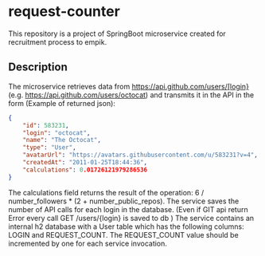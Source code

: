 # request-counter

This repository is a project of SpringBoot microservice created for 
recruitment process to empik.

## Description

The microservice retrieves data from https://api.github.com/users/[login} (e.g. https://api.github.com/users/octocat) and transmits it in the API in the form (Example of returned json):

```json
{
    "id": 583231,
    "login": "octocat",
    "name": "The Octocat",
    "type": "User",
    "avatarUrl": "https://avatars.githubusercontent.com/u/583231?v=4",
    "createdAt": "2011-01-25T18:44:36",
    "calculations": 0.01726121979286536
}
```

The calculations field returns the result of the operation:
 6 / number_followers * (2 + number_public_repos).
The service saves the number of API calls for each login in the database. (Even if GIT api return Error every call GET /users/{login} is saved to db ) The service contains an internal h2 database with a User table which has the following columns: LOGIN and REQUEST_COUNT. The REQUEST_COUNT value should be incremented by one for each service invocation.


